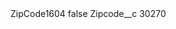 <?xml version="1.0" encoding="UTF-8"?>
<CustomMetadata xmlns="http://soap.sforce.com/2006/04/metadata" xmlns:xsi="http://www.w3.org/2001/XMLSchema-instance" xmlns:xsd="http://www.w3.org/2001/XMLSchema">
    <label>ZipCode1604</label>
    <protected>false</protected>
    <values>
        <field>Zipcode__c</field>
        <value xsi:type="xsd:string">30270</value>
    </values>
</CustomMetadata>
